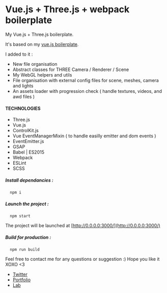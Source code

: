 # Vue.js + Three.js + webpack boilerplate

My Vue.js + Three.js boilerplate.

It's based on my [vue.js boilerplate](https://github.com/patrickheng/vuejs-webpack-boilerplate).

I added to it :
- New file organisation
- Abstract classes for THREE Camera / Renderer / Scene
- My WebGL helpers and utils
- File organisation with external config files for scene, meshes, camera and lights
- An assets loader with progression check ( handle textures, videos, and awd files )

#### TECHNOLOGIES

* Three.js
* Vue.js
* ControlKit.js
* Vue EventManagerMixin ( to handle easilly emitter and dom events )
* EventEmitter.js
* GSAP
* Babel | ES2015
* Webpack
* ESLint
* SCSS

##### Install dependancies :
```shell
  npm i
```

##### Launch the project :
```shell
  npm start
```

The project will be launched at [http://0.0.0.0:3000/](http://0.0.0.0:3000/)

##### Build for production :
```shell
  npm run build
```

Feel free to contact me for any questions or suggestion :)
Hope you like it XOXO <3

- [Twitter](http://twitter.fr/pat_hg)
- [Portfolio](http://hengpatrick.fr)
- [Lab](http://lab.hengpatrick.fr)
